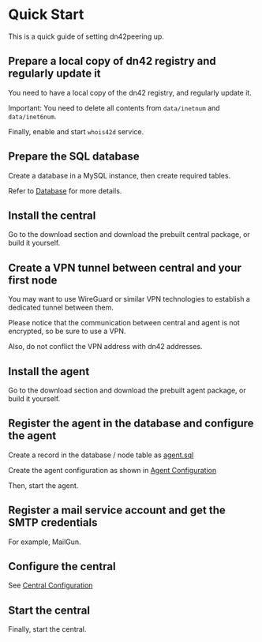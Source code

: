 # Quick Start

This is a quick guide of setting dn42peering up.

## Prepare a local copy of dn42 registry and regularly update it

You need to have a local copy of the dn42 registry, and regularly update it.

Important: You need to delete all contents from `data/inetnum` and `data/inet6num`.

Finally, enable and start `whois42d` service.

## Prepare the SQL database

Create a database in a MySQL instance, then create required tables. 

Refer to [Database](central/Database.md) for more details.

## Install the central

Go to the download section and download the prebuilt central package, or build it yourself.

## Create a VPN tunnel between central and your first node

You may want to use WireGuard or similar VPN technologies to establish a dedicated tunnel between them. 

Please notice that the communication between central and agent is not encrypted, so be sure to use a VPN.

Also, do not conflict the VPN address with dn42 addresses.

## Install the agent

Go to the download section and download the prebuilt agent package, or build it yourself.

## Register the agent in the database and configure the agent

Create a record in the database / node table as [agent.sql](sql/agent.sql)

Create the agent configuration as shown in [Agent Configuration](agent/Configuration.md)

Then, start the agent.

## Register a mail service account and get the SMTP credentials

For example, MailGun.

## Configure the central

See [Central Configuration](central/Configuration.md)

## Start the central

Finally, start the central.